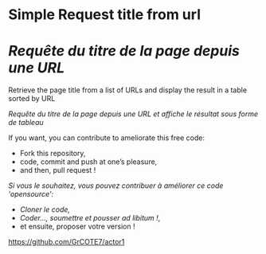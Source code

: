 # Simple Request title from url

# *Requête du titre de la page depuis une URL*

Retrieve the page title from a list of URLs and display the result in a table sorted by URL

*Requête du titre de la page depuis une URL et affiche le résultat sous forme de tableau*

If you want, you can contribute to ameliorate this free code:
- Fork this repository,
- code, commit and push at one’s pleasure,
- and then, pull request !


*Si vous le souhaitez, vous pouvez contribuer à améliorer ce code 'opensource':*
- *Cloner le code,*
- *Coder..., soumettre et pousser ad libitum !*,
- et ensuite, proposer votre version !

https://github.com/GrCOTE7/actor1
